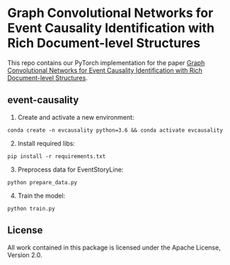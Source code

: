 Graph Convolutional Networks for Event Causality Identification with Rich Document-level Structures
==========

This repo contains our PyTorch implementation for the paper [Graph Convolutional Networks for Event Causality Identification with Rich Document-level Structures](https://aclanthology.org/2021.naacl-main.273.pdf). 


## event-causality

1. Create and activate a new environment:
```
conda create -n evcausality python=3.6 && conda activate evcausality
```
2. Install required libs:
```
pip install -r requirements.txt
```
3. Preprocess data for EventStoryLine:
```
python prepare_data.py
```
4. Train the model:
```
python train.py
```

## License

All work contained in this package is licensed under the Apache License, Version 2.0.
